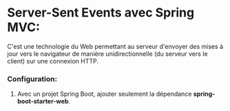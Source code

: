 # Server-Sent Events avec Spring MVC:
C'est une technologie du Web permettant au serveur d'envoyer des mises à jour vers le navigateur de manière unidirectionnelle (du serveur vers le client) sur une connexion HTTP.

### Configuration:
1) Avec un projet Spring Boot, ajouter seulement la dépendance **spring-boot-starter-web**.